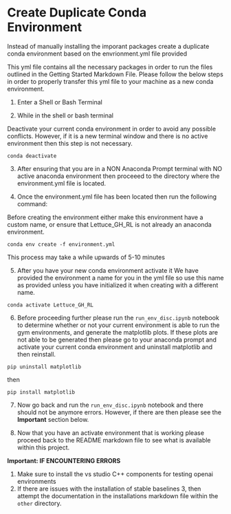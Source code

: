 # Create Duplicate Conda Environment 
Instead of manually installing the imporant packages create a duplicate conda environment based on the envrionment.yml file provided

This yml file contains all the necessary packages in order to run the files outlined in the Getting Started Markdown File. Please follow the below steps in order to properly transfer this yml file to your machine as a new conda environment. 

1. Enter a Shell or Bash Terminal 

2. While in the shell or bash terminal 

Deactivate your current conda environment in order to avoid any possible conflicts.
However, if it is a new terminal window and there is no active environment then
this step is not necessary.

` conda deactivate `


3. After ensuring that you are in a NON Anaconda Prompt terminal with NO active anaconda environment
then proceeed to the directory where the environment.yml file is located.



4. Once the environment.yml file has been located then run the following command:

Before creating the environment either make this environment have a custom name, or ensure that Lettuce_GH_RL is not already an anaconda environment.

`conda env create -f environment.yml `

This process may take a while upwards of 5-10 minutes

5. After you have your new conda environment activate it
We have provided the environment a name for you in the yml file so use this name as provided unless you have initialized it when creating with a different name.

`conda activate Lettuce_GH_RL`

6. Before proceeding further please run the `run_env_disc.ipynb` notebook to determine whether or not your current environment is able to run the gym environments, and generate the matplotlib plots. If these plots are not able to be generated then please go to your anaconda prompt and activate your current conda environment and uninstall matplotlib and then reinstall.

`pip uninstall matplotlib`

then

`pip install matplotlib`

7. Now go back and run the `run_env_disc.ipynb` notebook and there should not be anymore errors. However, if there are then please see the **Important** section below.

8. Now that you have an activate environment that is working please proceed back to the README markdown file to see what is available within this project.


**Important: IF ENCOUNTERING ERRORS**

1. Make sure to install the vs studio C++ components for testing openai environments
2. If there are issues with the installation of stable baselines 3, then attempt the documentation in the installations markdown file within the `other` directory. 




